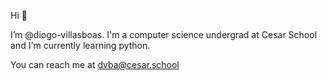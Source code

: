 Hi 👋 

I’m @diogo-villasboas. I'm a computer science undergrad at Cesar School and I'm currently learning python.

You can reach me at dvba@cesar.school

<!---
diogo-villasboas/diogo-villasboas is a ✨ special ✨ repository because its `README.md` (this file) appears on your GitHub profile.
You can click the Preview link to take a look at your changes.
--->
